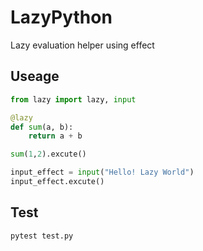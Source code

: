 # LazyPython

Lazy evaluation helper using effect

## Useage

```python
from lazy import lazy, input

@lazy
def sum(a, b):
    return a + b

sum(1,2).excute()

input_effect = input("Hello! Lazy World")
input_effect.excute()
```

## Test

```bash
pytest test.py
```
